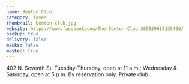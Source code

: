 ```yaml
---
name: Benton Club
category: faves
thumbnail: benton-club.jpg
website: https://www.facebook.com/The-Benton-Club-385839618139460/
pickup: true
delivery: false
masks: false
masked: true
---
```

402 N. Seventh St. Tuesday-Thursday, open at 11 a.m.; Wednesday & Saturday, open at 5 p.m. By reservation only. Private club.
